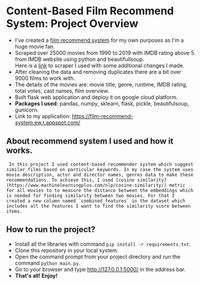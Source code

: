 # Content-Based Film Recommend System: Project Overview
  * I've created a [film recommend system](https://film-recommend-system.ew.r.appspot.com/) for my own purposes as I'm a huge movie fan.  
  * Scraped over 25000 movies from 1990 to 2019 with IMDB rating above 5 from IMDB website using python and beautifullsoup.  
    Here is a [link](https://medium.com/better-programming/how-to-scrape-multiple-pages-of-a-website-using-a-python-web-scraper-4e2c641cff8) to scraper I used with some additional changes I made.  
  * After cleaning the data and removing duplicates there are a bit over 9000 films to work with.  
  * The details of the movies are: movie title, genre, runtime, IMDB rating, total votes, cast names, film overview.  
  * Built flask web application and deploy it on google cloud platform.    
  * **Packages I used:** pandas, numpy, sklearn, flask, pickle, beautifulsoup, gunicorn.  
  * Link to my application: https://film-recommend-system.ew.r.appspot.com/  
  
  
## About recommend system I used and how it works.  
     In this project I used content-based recommender system which suggest similar films based on particular keywords. In my case the system uses movie description, actor and director names, genres data to make these recommendations. To achieve this, I used [cosine similarity](https://www.machinelearningplus.com/nlp/cosine-similarity/) metric for all movies to to measure the distance between the embeddings which is needed for finding similarity between two movies. For that I created a new column named `combined_features` in the dataset which includes all the features I want to find the similarity score between items.  
  
  
## How to run the project?
  * Install all the libraries with command `pip install -r requirements.txt`.   
  * Clone this repository in your local system.  
  * Open the command prompt from your project directory and run the command `python main.py`.  
  * Go to your browser and type http://127.0.0.1:5000/ in the address bar.  
  * **That's all! Enjoy!**
  
